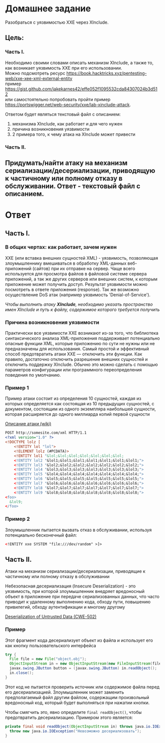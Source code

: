 # Домашнее задание
Разобраться с уязвимостью XXE через XInclude.
## Цель:
### Часть I.
Необходимо своими словами описать механизм XInclude, а также то, как возникает уязвимость XXE при его использовании.</br>
Можно подсмотреть ресурс https://book.hacktricks.xyz/pentesting-web/xxe-xee-xml-external-entity </br>
пример https://gist.github.com/jakekarnes42/effe052f1095532cda84307024b3d512 </br>
или самостоятельно попробовать пройти пример https://portswigger.net/web-security/xxe/lab-xinclude-attack.

Ответом будет являться текстовый файл с описанием:

1. механизма XInclude, как работает и для чего нужен
2. причина возникновения уязвимости
3. 2 примера того, к чему атака на XInclude может привести
### Часть II.
Придумать/найти атаку на механизм сериализации/десериализации, приводящую к частичному или полному отказу в обслуживании.
Ответ - текстовый файл с описанием.
--- 
# Ответ
## Часть I.

### В общих чертах: как работает, зачем нужен

XXE (или вставка внешних сущностей XML) - уязвимость, позволяющая злоумышленнику вмешиваться в обработку XML-данных веб-приложений (сайтов) при их отправке на сервер. Чаще всего используется для просмотра файлов в файловой системе сервера приложений, а так же других серверов или внешних систем, к которым приложение может получить доступ. Результат уязвимости можно посмотреть в ответе приложения (response). Так же возможно осуществление DoS атак (например уязвимость 'Denial-of-Service').

<i>Чтобы выполнить атаку <b>XInclude</b>, необходимо указать пространство имен XInclude и путь к файлу, содержимое которого требуется получить</i>

### Причина возникновения уязвимости

Практически все уязвимости XXE возникают из-за того, что библиотека синтаксического анализа XML-приложения поддерживает потенциально опасные функции XML, которые приложению по сути не нужны или не предназначены для использования.
Самый простой и эффективный способ предотвратить атаки XXE — отключить эти функции.
Как правило, достаточно отключить разрешение внешних сущностей и отключить поддержку XInclude.
Обычно это можно сделать с помощью параметров конфигурации или программного переопределения поведения по умолчанию.

### Пример 1
Пример атаки состоит из определения 10 сущностей, каждая из которых определяется как состоящая из 10 предыдущих сущностей, с документом, состоящим из одного экземпляра наибольшей сущности, которая расширяется до одного миллиарда копий первой сущности

[Описание атаки (wiki)](https://en.wikipedia.org/wiki/Billion_laughs_attack)

```xml
POST http://somesite.com/xml HTTP/1.1
<?xml version="1.0" ?>
<!DOCTYPE lolz [
    <!ENTITY lol "lol">
    <!ELEMENT lolz (#PCDATA)>
    <!ENTITY lol1 "&lol;&lol;&lol;&lol;&lol;&lol;&lol;
    <!ENTITY lol2 "&lol1;&lol1;&lol1;&lol1;&lol1;&lol1;&lol1;">
    <!ENTITY lol3 "&lol2;&lol2;&lol2;&lol2;&lol2;&lol2;&lol2;">
    <!ENTITY lol4 "&lol3;&lol3;&lol3;&lol3;&lol3;&lol3;&lol3;">
    <!ENTITY lol5 "&lol4;&lol4;&lol4;&lol4;&lol4;&lol4;&lol4;">
    <!ENTITY lol6 "&lol5;&lol5;&lol5;&lol5;&lol5;&lol5;&lol5;">
    <!ENTITY lol7 "&lol6;&lol6;&lol6;&lol6;&lol6;&lol6;&lol6;">
    <!ENTITY lol8 "&lol7;&lol7;&lol7;&lol7;&lol7;&lol7;&lol7;">
    <!ENTITY lol9 "&lol8;&lol8;&lol8;&lol8;&lol8;&lol8;&lol8;">
<foo>
  &lol9;
</foo>
```

### Пример 2
Злоумышленник пытается вызвать отказ в обслуживании, используя потенциально бесконечный файл:
```xml
<!ENTITY xxe SYSTEM "file:///dev/random" >]>
```

## Часть II.

Атаки на механизм сериализации/десериализации, приводящие к частичному или полному отказу в обслуживании

Небезопасная десериализация (Insecure Deserialization) - это уязвимость, при которой злоумышленник внедряет вредоносный объект в приложение при передаче сериализованных данных, что часто приводит к удаленному выполнению кода, обходу пути, повышению привилегий, обходу аутентификации и многому другому

[Deserialization of Untrusted Data (CWE-502)](https://cwe.mitre.org/data/definitions/502.html)

### Пример

Этот фрагмент кода десериализует объект из файла и использует его как кнопку пользовательского интерфейса

```java
try {
  File file = new File("object.obj");
  ObjectInputStream in = new ObjectInputStream(new FileInputStream(file));
  javax.swing.JButton button = (javax.swing.JButton) in.readObject();
  in.close();
}
```
Этот код не пытается проверить источник или содержимое файла перед его десериализацией. Злоумышленник может заменить предполагаемый файл другим файлом, содержащим произвольный вредоносный код, который будет выполняться при нажатии кнопки.

Чтобы смягчить это, явно определите `final readObject()`, чтобы предотвратить десериализацию.
Примером этого является:

```java
private final void readObject(ObjectInputStream in) throws java.io.IOException {
  throw new java.io.IOException("Невозможно десериализовать");
}
```